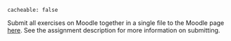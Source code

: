 ```
cacheable: false
```

Submit all exercises on Moodle together in a single file to the Moodle page [here](https://moodle.pugetsound.edu/moodle/mod/assign/view.php?id=356697). See the assignment description for more information on submitting.
